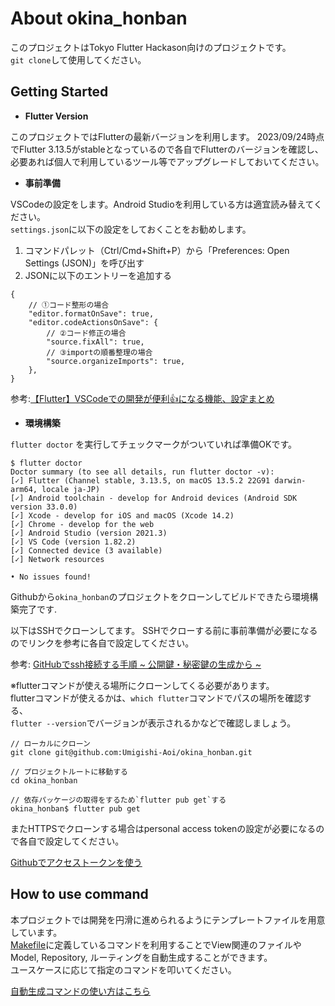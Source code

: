 # About okina_honban

このプロジェクトはTokyo Flutter Hackason向けのプロジェクトです。  
`git clone`して使用してください。

## Getting Started

- **Flutter Version**

このプロジェクトではFlutterの最新バージョンを利用します。
2023/09/24時点でFlutter 3.13.5がstableとなっているので各自でFlutterのバージョンを確認し、
必要あれば個人で利用しているツール等でアップグレードしておいてください。

- **事前準備**

VSCodeの設定をします。Android Studioを利用している方は適宜読み替えてください。  
`settings.json`に以下の設定をしておくことをお勧めします。

1. コマンドパレット（Ctrl/Cmd+Shift+P）から「Preferences: Open Settings (JSON)」を呼び出す
2. JSONに以下のエントリーを追加する

```
{
    // ①コード整形の場合
    "editor.formatOnSave": true,
    "editor.codeActionsOnSave": {
        // ②コード修正の場合
        "source.fixAll": true,
	    // ③importの順番整理の場合
        "source.organizeImports": true,
    },
}
```
参考:[【Flutter】VSCodeでの開発が便利👍になる機能、設定まとめ](https://zenn.dev/inari_sushio/articles/0f4c606c8340ee#%E8%A8%AD%E5%AE%9A%E6%96%B9%E6%B3%95-2)

- **環境構築**

`flutter doctor` を実行してチェックマークがついていれば準備OKです。

```
$ flutter doctor
Doctor summary (to see all details, run flutter doctor -v):
[✓] Flutter (Channel stable, 3.13.5, on macOS 13.5.2 22G91 darwin-arm64, locale ja-JP)
[✓] Android toolchain - develop for Android devices (Android SDK version 33.0.0)
[✓] Xcode - develop for iOS and macOS (Xcode 14.2)
[✓] Chrome - develop for the web
[✓] Android Studio (version 2021.3)
[✓] VS Code (version 1.82.2)
[✓] Connected device (3 available)
[✓] Network resources

• No issues found!
```

Githubから`okina_honban`のプロジェクトをクローンしてビルドできたら環境構築完了です.

以下はSSHでクローンしてます。
SSHでクローする前に事前準備が必要になるのでリンクを参考に各自で設定してください。

参考: [GitHubでssh接続する手順 ~ 公開鍵・秘密鍵の生成から ~](https://qiita.com/shizuma/items/2b2f873a0034839e47ce)

※flutterコマンドが使える場所にクローンしてくる必要があります。  
flutterコマンドが使えるかは、`which flutter`コマンドでパスの場所を確認する、  
`flutter --version`でバージョンが表示されるかなどで確認しましょう。

```
// ローカルにクローン
git clone git@github.com:Umigishi-Aoi/okina_honban.git

// プロジェクトルートに移動する
cd okina_honban

// 依存パッケージの取得をするため`flutter pub get`する
okina_honban$ flutter pub get
```

またHTTPSでクローンする場合はpersonal access tokenの設定が必要になるので各自で設定してください。

[Githubでアクセストークンを使う](https://rfs.jp/server/git/github/personal_access_tokens.html)

## How to use command

本プロジェクトでは開発を円滑に進められるようにテンプレートファイルを用意しています。  
[Makefile](./Makefile)に定義しているコマンドを利用することでView関連のファイルやModel, Repository, ルーティングを自動生成することができます。  
ユースケースに応じて指定のコマンドを叩いてください。  

[自動生成コマンドの使い方はこちら](./docs/how-to-use-command.md)
